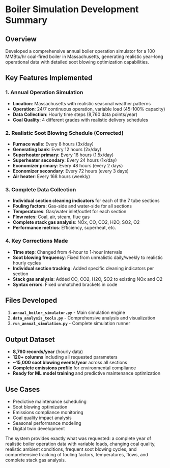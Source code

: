 # Boiler Simulation Development Summary

## Overview
Developed a comprehensive annual boiler operation simulator for a 100 MMBtu/hr coal-fired boiler in Massachusetts, generating realistic year-long operational data with detailed soot blowing optimization capabilities.

## Key Features Implemented

### 1. **Annual Operation Simulation**
- **Location**: Massachusetts with realistic seasonal weather patterns
- **Operation**: 24/7 continuous operation, variable load (45-100% capacity)
- **Data Collection**: Hourly time steps (8,760 data points/year)
- **Coal Quality**: 4 different grades with realistic delivery schedules

### 2. **Realistic Soot Blowing Schedule** (Corrected)
- **Furnace walls**: Every 8 hours (3x/day)
- **Generating bank**: Every 12 hours (2x/day)
- **Superheater primary**: Every 16 hours (1.5x/day)
- **Superheater secondary**: Every 24 hours (1x/day)
- **Economizer primary**: Every 48 hours (every 2 days)
- **Economizer secondary**: Every 72 hours (every 3 days)
- **Air heater**: Every 168 hours (weekly)

### 3. **Complete Data Collection**
- **Individual section cleaning indicators** for each of the 7 tube sections
- **Fouling factors**: Gas-side and water-side for all sections
- **Temperatures**: Gas/water inlet/outlet for each section
- **Flow rates**: Coal, air, steam, flue gas
- **Complete stack gas analysis**: NOx, CO, CO2, H2O, SO2, O2
- **Performance metrics**: Efficiency, superheat, etc.

### 4. **Key Corrections Made**
- **Time step**: Changed from 4-hour to 1-hour intervals
- **Soot blowing frequency**: Fixed from unrealistic daily/weekly to realistic hourly cycles
- **Individual section tracking**: Added specific cleaning indicators per section
- **Stack gas analysis**: Added CO, CO2, H2O, SO2 to existing NOx and O2
- **Syntax errors**: Fixed unmatched brackets in code

## Files Developed
1. **`annual_boiler_simulator.py`** - Main simulation engine
2. **`data_analysis_tools.py`** - Comprehensive analysis and visualization
3. **`run_annual_simulation.py`** - Complete simulation runner

## Output Dataset
- **8,760 records/year** (hourly data)
- **120+ columns** including all requested parameters
- **~15,000 soot blowing events/year** across all sections
- **Complete emissions profile** for environmental compliance
- **Ready for ML model training** and predictive maintenance optimization

## Use Cases
- Predictive maintenance scheduling
- Soot blowing optimization
- Emissions compliance monitoring
- Coal quality impact analysis
- Seasonal performance modeling
- Digital twin development

The system provides exactly what was requested: a complete year of realistic boiler operation data with variable loads, changing coal quality, realistic ambient conditions, frequent soot blowing cycles, and comprehensive tracking of fouling factors, temperatures, flows, and complete stack gas analysis.